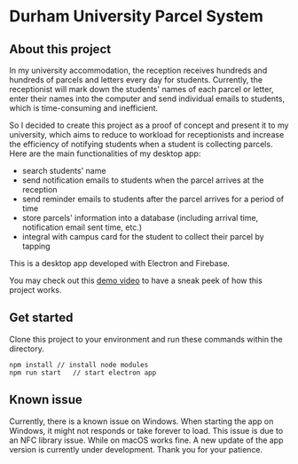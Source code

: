 # Durham University Parcel System

## About this project

In my university accommodation, the reception receives hundreds and hundreds of parcels and letters every day for students. Currently, the receptionist will mark down the students' names of each parcel or letter, enter their names into the computer and send individual emails to students, which is time-consuming and inefficient.

So I decided to create this project as a proof of concept and present it to my university, which aims to reduce to workload for receptionists and increase the efficiency of notifying students when a student is collecting parcels. Here are the main functionalities of my desktop app:
- search students' name
- send notification emails to students when the parcel arrives at the reception
- send reminder emails to students after the parcel arrives for a period of time
- store parcels' information into a database (including arrival time, notification email sent time, etc.)
- integral with campus card for the student to collect their parcel by tapping

This is a desktop app developed with Electron and Firebase.

You may check out this [demo video](https://durhamuniversity-my.sharepoint.com/:v:/g/personal/qwwk95_durham_ac_uk/EcVtkxEUnKVPkAFh3481g5kBK3vL_6hfEWOhWFfGzMGqRw?e=a6bTpK) to have a sneak peek of how this project works.

## Get started

Clone this project to your environment and run these commands within the directory.

```
npm install // install node modules
npm run start   // start electron app
```

## Known issue

Currently, there is a known issue on Windows. When starting the app on Windows, it might not responds or take forever to load. This issue is due to an NFC library issue. While on macOS works fine. A new update of the app version is currently under development. Thank you for your patience.
